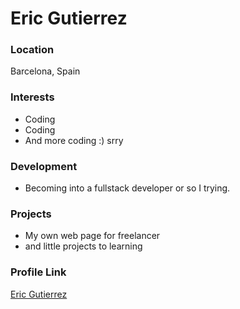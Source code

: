 # Eric Gutierrez

### Location

Barcelona, Spain

### Interests

- Coding
- Coding
- And more coding :) srry

### Development

- Becoming into a fullstack developer or so I trying.

### Projects

- My own web page for freelancer
- and little projects to learning

### Profile Link

[Eric Gutierrez](https://github.com/EricGut)
